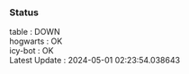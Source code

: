 ### Status


table : DOWN  
hogwarts : OK  
icy-bot : OK  
Latest Update : 2024-05-01 02:23:54.038643
